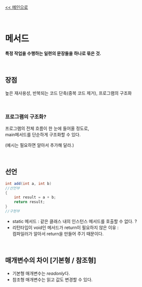 [<< 메인으로](https://github.com/AtomicLiquors/Java_Wiki_Chb)

&nbsp;  
# 메서드
**특정 작업을 수행하는 일련의 문장들을 하나로 묶은 것.**

&nbsp;  
## 장점
높은 재사용성, 반복되는 코드 단축(중복 코드 제거), 프로그램의 구조화

&nbsp;  
### 프로그램의 구조화?
프로그램의 전체 흐름이 한 눈에 들어올 정도로,  
main메서드를 단순하게 구조화할 수 있다.

(예시는 필요하면 알아서 추가해 달라.)

&nbsp;  
## 선언

```java
int add(int a, int b)
//선언부
{
    int result = a + b;
    return result;
}
//구현부
```


-  static 메서드 : 같은 클래스 내의 인스턴스 메서드를 호출할 수 없다. ?
-  리턴타입이 void인 메서드가 return이 필요하지 않은 이유 :   
  컴파일러가 알아서 return을 만들어 주기 때문이다.
 
&nbsp;  

## 매개변수의 차이 [기본형 / 참조형]
- 기본형 매개변수는 *readonly*다.
- 참조형 매개변수는 읽고 값도 변경할 수 있다.
